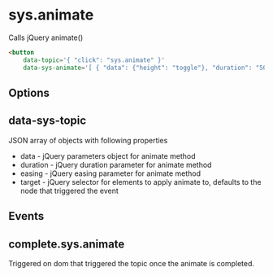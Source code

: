 sys.animate
===========

Calls jQuery animate()

``` html
<button
    data-topic='{ "click": "sys.animate" }'
    data-sys-animate='[ { "data": {"height": "toggle"}, "duration": "500", "target": "#something" } ]'
```

Options
-------

data-sys-topic
--------------

JSON array of objects with following properties

* data - jQuery parameters object for animate method
* duration - jQuery duration parameter for animate method
* easing - jQuery easing parameter for animate method
* target - jQuery selector for elements to apply animate to, defaults to the node that triggered the event


Events
------

complete.sys.animate
--------------------

Triggered on dom that triggered the topic once the animate is completed.

